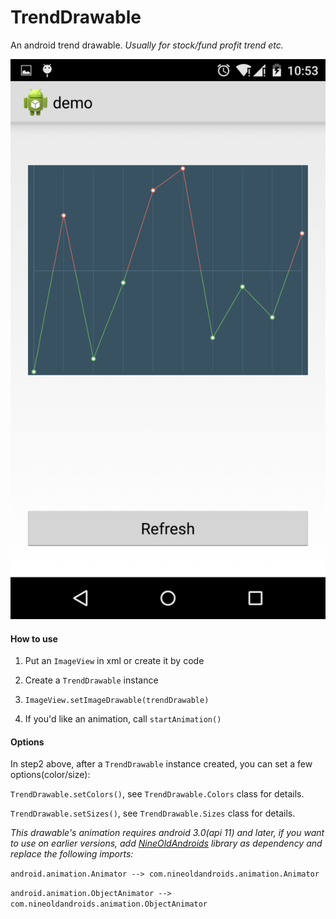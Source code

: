 TrendDrawable
=============
An android trend drawable. _Usually for stock/fund profit trend etc._

![screenshot](screenshots/screenshot-1.png)

#### How to use

1. Put an `ImageView` in xml or create it by code

2. Create a `TrendDrawable` instance

3. `ImageView.setImageDrawable(trendDrawable)`

4. If you'd like an animation, call `startAnimation()`

#### Options

In step2 above, after a `TrendDrawable` instance created, you can set a few options(color/size):

`TrendDrawable.setColors()`, see `TrendDrawable.Colors` class for details.

`TrendDrawable.setSizes()`, see `TrendDrawable.Sizes` class for details.

_This drawable's animation requires android 3.0(api 11) and later, if you want to use on earlier versions, add [NineOldAndroids](https://github.com/JakeWharton/NineOldAndroids) library as dependency and replace the following imports:_

`android.animation.Animator --> com.nineoldandroids.animation.Animator`

`android.animation.ObjectAnimator --> com.nineoldandroids.animation.ObjectAnimator`
